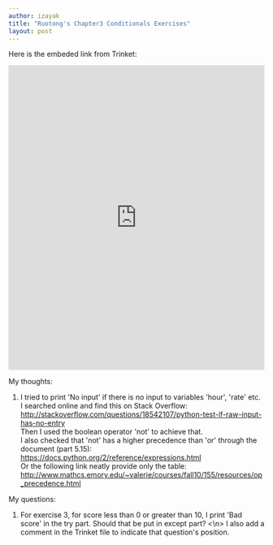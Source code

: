 ```yaml
---
author: izayak
title: "Ruotong's Chapter3 Conditionals Exercises"
layout: post
---
```


Here is the embeded link from Trinket:  
<iframe src="https://trinket.io/embed/python/138830866d" width="100%" height="600" frameborder="0" marginwidth="0" marginheight="0" allowfullscreen></iframe>

My thoughts:  
1. I tried to print 'No input' if there is no input to variables 'hour', 'rate' etc.   
I searched online and find this on Stack Overflow:  
http://stackoverflow.com/questions/18542107/python-test-if-raw-input-has-no-entry  
Then I used the boolean operator 'not' to achieve that.  
I also checked that 'not' has a higher precedence than 'or' through the document (part 5.15):  
https://docs.python.org/2/reference/expressions.html  
Or the following link neatly provide only the table:    
http://www.mathcs.emory.edu/~valerie/courses/fall10/155/resources/op_precedence.html    

My questions:  
1. For exercise 3, for score less than 0 or greater than 10, I print 'Bad score' in the try part. Should that be put in except part? <\n>
I also add a comment in the Trinket file to indicate that question's position.  


